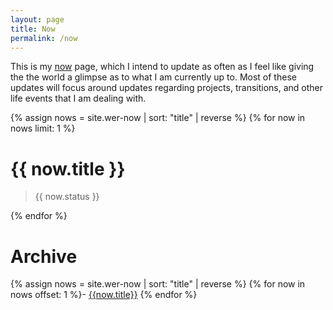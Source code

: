 ```yaml
---
layout: page
title: Now
permalink: /now
---
```

This is my [now](https://nownownow.com/about) page, which I intend to update as often as I feel like giving the the world a glimpse as to what I am currently up to. Most of these updates will focus around updates regarding projects, transitions, and other life events that I am dealing with. 

{% assign nows = site.wer-now | sort: "title" | reverse %}
{% for now in nows limit: 1 %}
<h1>{{ now.title }}</h1>
<blockquote>
{{ now.status }}
</blockquote>
{% endfor %}

# Archive
{% assign nows = site.wer-now | sort: "title" | reverse %}
{% for now in nows offset: 1 %}- [{{now.title}}]({{now.url}})
{% endfor %}
